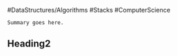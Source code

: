 #DataStructures/Algorithms #Stacks #ComputerScience

```ad-summary
Summary goes here.

```


## Heading2